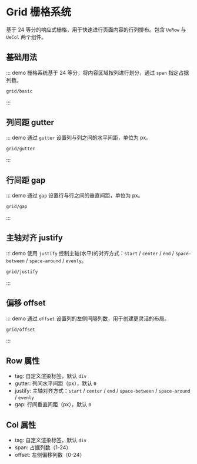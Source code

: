 # Grid 栅格系统

基于 24 等分的响应式栅格，用于快速进行页面内容的行列排布。包含 `UeRow` 与 `UeCol` 两个组件。

## 基础用法

::: demo 栅格系统基于 24 等分，将内容区域按列进行划分，通过 `span` 指定占据列数。

```html
grid/basic
```

:::

## 列间距 gutter

::: demo 通过 `gutter` 设置列与列之间的水平间距，单位为 px。

```html
grid/gutter
```

:::

## 行间距 gap

::: demo 通过 `gap` 设置行与行之间的垂直间距，单位为 px。

```html
grid/gap
```

:::

## 主轴对齐 justify

::: demo 使用 `justify` 控制主轴(水平)的对齐方式：`start` / `center` / `end` / `space-between` / `space-around` / `evenly`。

```html
grid/justify
```

:::

## 偏移 offset

::: demo 通过 `offset` 设置列的左侧间隔列数，用于创建更灵活的布局。

```html
grid/offset
```

:::

## Row 属性

- tag: 自定义渲染标签，默认 `div`
- gutter: 列间水平间距（px），默认 `0`
- justify: 主轴对齐方式：`start` / `center` / `end` / `space-between` / `space-around` / `evenly`
- gap: 行间垂直间距（px），默认 `0`

## Col 属性

- tag: 自定义渲染标签，默认 `div`
- span: 占据列数（1-24）
- offset: 左侧偏移列数（0-24）

